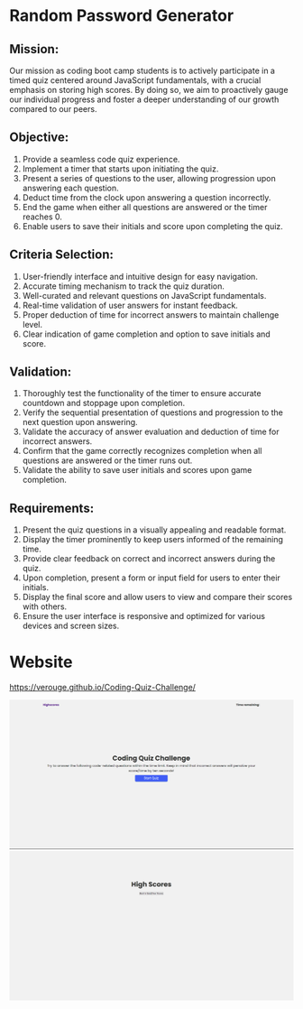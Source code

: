# Random Password Generator

## Mission:

Our mission as coding boot camp students is to actively participate in a timed quiz centered around JavaScript fundamentals, with a crucial emphasis on storing high scores. By doing so, we aim to proactively gauge our individual progress and foster a deeper understanding of our growth compared to our peers.

## Objective:

1. Provide a seamless code quiz experience.
2. Implement a timer that starts upon initiating the quiz.
3. Present a series of questions to the user, allowing progression upon answering each question.
4. Deduct time from the clock upon answering a question incorrectly.
5. End the game when either all questions are answered or the timer reaches 0.
6. Enable users to save their initials and score upon completing the quiz.

## Criteria Selection:

1. User-friendly interface and intuitive design for easy navigation.
2. Accurate timing mechanism to track the quiz duration.
3. Well-curated and relevant questions on JavaScript fundamentals.
4. Real-time validation of user answers for instant feedback.
5. Proper deduction of time for incorrect answers to maintain challenge level.
6. Clear indication of game completion and option to save initials and score.

## Validation:

1. Thoroughly test the functionality of the timer to ensure accurate countdown and stoppage upon completion.
2. Verify the sequential presentation of questions and progression to the next question upon answering.
3. Validate the accuracy of answer evaluation and deduction of time for incorrect answers.
4. Confirm that the game correctly recognizes completion when all questions are answered or the timer runs out.
5. Validate the ability to save user initials and scores upon game completion.

## Requirements:

1. Present the quiz questions in a visually appealing and readable format.
2. Display the timer prominently to keep users informed of the remaining time.
3. Provide clear feedback on correct and incorrect answers during the quiz.
4. Upon completion, present a form or input field for users to enter their initials.
5. Display the final score and allow users to view and compare their scores with others.
6. Ensure the user interface is responsive and optimized for various devices and screen sizes.

# Website

https://verouge.github.io/Coding-Quiz-Challenge/

![Screenshot](/assets/website-img.png)
![Screenshot](/assets/highscore-img.png)
